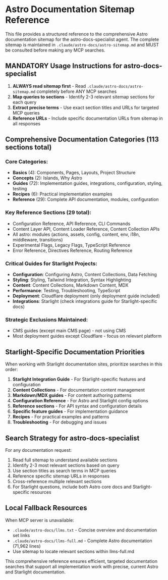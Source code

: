 # Astro Documentation Sitemap Reference

This file provides a structured reference to the comprehensive Astro documentation sitemap for the astro-docs-specialist agent. The complete sitemap is maintained in `.claude/astro-docs/astro-sitemap.md` and MUST be consulted before making any MCP searches.

## MANDATORY Usage Instructions for astro-docs-specialist

1. **ALWAYS read sitemap first** - Read `.claude/astro-docs/astro-sitemap.md` completely before ANY MCP searches
2. **Map queries to sections** - Identify 2-3 relevant sitemap sections for each query
3. **Extract precise terms** - Use exact section titles and URLs for targeted MCP queries
4. **Reference URLs** - Include specific documentation URLs from sitemap in all responses

## Comprehensive Documentation Categories (113 sections total)

### **Core Categories:**
- **Basics** (4): Components, Pages, Layouts, Project Structure
- **Concepts** (2): Islands, Why Astro
- **Guides** (72): Implementation guides, integrations, configuration, styling, testing
- **Recipes** (6): Practical implementation examples
- **Reference** (29): Complete API documentation, modules, configuration

### **Key Reference Sections (29 total):**
- Configuration Reference, API Reference, CLI Commands
- Content Layer API, Content Loader Reference, Content Collection APIs
- All astro: modules (actions, assets, config, content, env, i18n, middleware, transitions)
- Experimental Flags, Legacy Flags, TypeScript Reference
- Error Reference, Directives Reference, Routing Reference

### **Critical Guides for Starlight Projects:**
- **Configuration**: Configuring Astro, Content Collections, Data Fetching
- **Styling**: Styling, Tailwind Integration, Syntax Highlighting
- **Content**: Content Collections, Markdown Content, MDX
- **Performance**: Testing, Troubleshooting, TypeScript
- **Deployment**: Cloudflare deployment (only deployment guide included)
- **Integrations**: Starlight (check integrations guide for Starlight-specific docs)

### **Strategic Exclusions Maintained:**
- CMS guides (except main CMS page) - not using CMS
- Most deployment guides except Cloudflare - focus on relevant platform

## Starlight-Specific Documentation Priorities

When working with Starlight documentation sites, prioritize searches in this order:

1. **Starlight Integration Guide** - For Starlight-specific features and configuration
2. **Content Collections** - For documentation content management
3. **Markdown/MDX guides** - For content authoring patterns
4. **Configuration Reference** - For Astro and Starlight config options
5. **Reference sections** - For API syntax and configuration details
6. **Specific feature guides** - For implementation guidance
7. **Recipes** - For practical examples and patterns
8. **Troubleshooting** - For debugging and issues

## Search Strategy for astro-docs-specialist

For any documentation request:
1. Read full sitemap to understand available sections
2. Identify 2-3 most relevant sections based on query
3. Use section titles as search terms in MCP queries
4. Reference specific sitemap URLs in responses
5. Cross-reference multiple relevant sections
6. For Starlight questions, include both Astro core docs and Starlight-specific resources

## Local Fallback Resources

When MCP server is unavailable:
- `.claude/astro-docs/llms.txt` - Concise overview and documentation set links
- `.claude/astro-docs/llms-full.md` - Complete Astro documentation (71,962 lines)
- Use sitemap to locate relevant sections within llms-full.md

This comprehensive reference ensures efficient, targeted documentation searches that support all implementation work with precise, current Astro and Starlight documentation.
